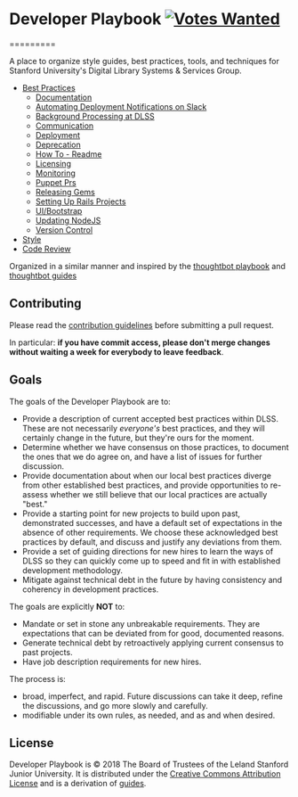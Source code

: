 # Developer Playbook  [![Votes Wanted](https://badge.waffle.io/sul-dlss/DeveloperPlaybook.svg?label=votes&title=Votes%20Wanted)](http://waffle.io/sul-dlss/DeveloperPlaybook)
=========

A place to organize style guides, best practices, tools, and techniques for Stanford University's Digital Library Systems &amp; Services Group.

 - [Best Practices](/best-practices)
   - [Documentation](/best-practices/documentation)
   - [Automating Deployment Notifications on Slack](/best-practices/README.md)
   - [Background Processing at DLSS](/best-practices/background_processing.md)
   - [Communication](/best-practices/communication.md)
   - [Deployment](/best-practices/communication.md)
   - [Deprecation](/best-practices/deprecation.md)
   - [How To - Readme](/best-practices/howto_readme.md)
   - [Licensing](/best-practices/licensing.md)
   - [Monitoring](/best-practices/monitoring.md)
   - [Puppet Prs](/best-practices/monitoring.md)
   - [Releasing Gems](/best-practices/releasing_gems.md)
   - [Setting Up Rails Projects](/best-practices/setting_up_rails_projects.md)
   - [UI/Bootstrap](/best-practices/ui_bootstrap.md)
   - [Updating NodeJS](/best-practices/updating-nodejs.md)
   - [Version Control](/best-practices/version_control.md)
 - [Style](/style)
 - [Code Review](/code-review)

Organized in a similar manner and inspired by the [thoughtbot playbook](http://playbook.thoughtbot.com/) and [thoughtbot guides](https://github.com/thoughtbot/guides)

Contributing
------------

Please read the [contribution guidelines] before submitting a pull request.

In particular: **if you have commit access, please don't merge changes without
waiting a week for everybody to leave feedback**.

[contribution guidelines]: /CONTRIBUTING.md

Goals
-----

The goals of the Developer Playbook are to:

 - Provide a description of current accepted best practices within DLSS.  These are not necessarily *everyone's* best practices, and they will certainly change in the future, but they're ours for the moment.
 - Determine whether we have consensus on those practices, to document the ones that we do agree on, and have a list of issues for further discussion.
 - Provide documentation about when our local best practices diverge from other established best practices, and provide opportunities to re-assess whether we still believe that our local practices are actually "best."
 - Provide a starting point for new projects to build upon past, demonstrated successes, and have a default set of expectations in the absence of other requirements. We choose these acknowledged best practices by default, and discuss and justify any deviations from them.
 - Provide a set of guiding directions for new hires to learn the ways of DLSS so they can quickly come up to speed and fit in with established development methodology.
 - Mitigate against technical debt in the future by having consistency and coherency in development practices.

The goals are explicitly **NOT** to:

 - Mandate or set in stone any unbreakable requirements. They are expectations that can be deviated from for good, documented reasons.
 - Generate technical debt by retroactively applying current consensus to past projects.
 - Have job description requirements for new hires.

The process is:

 - broad, imperfect, and rapid.  Future discussions can take it deep, refine the discussions, and go more slowly and carefully.
 - modifiable under its own rules, as needed, and as and when desired.

License
-------

Developer Playbook is © 2018 The Board of Trustees of the Leland Stanford Junior University. It is distributed under the [Creative Commons
Attribution License](http://creativecommons.org/licenses/by/3.0/) and is a derivation of [guides](https://github.com/thoughtbot/guides).
